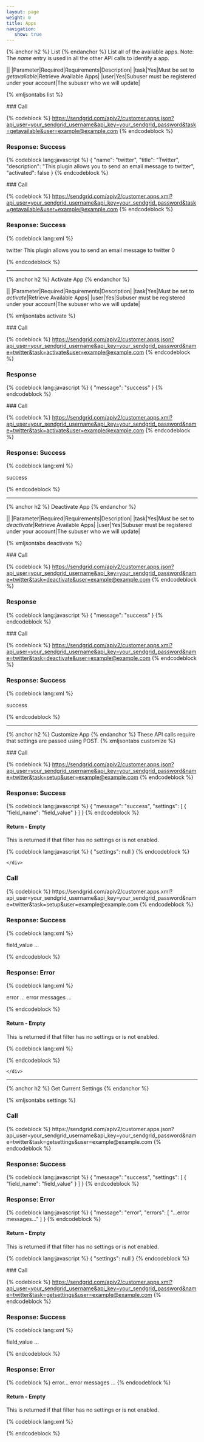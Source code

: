```yaml
---
layout: page
weight: 0
title: Apps
navigation:
   show: true
---
```


{% anchor h2 %} List {% endanchor %}
 List all of the available apps. Note: The *name* entry is used in all the other API calls to identify a app.

||
|Parameter|Required|Requirements|Description|
|task|Yes|Must be set to *getavailable*|Retrieve Available Apps|
|user|Yes|Subuser must be registered under your account|The subuser who we will update|

{% xmljsontabs list %}

<div markdown="1" class="tab-content">
<div markdown="1" class="tab-pane active" id="list-json">
### Call



{% codeblock %}
	https://sendgrid.com/apiv2/customer.apps.json?api_user=your_sendgrid_username&api_key=your_sendgrid_password&task=getavailable&user=example@example.com
	{% endcodeblock %}
	  <h3>Response: Success</h3>

{% codeblock lang:javascript %}
{
  "name": "twitter",
  "title": "Twitter",
  "description": "This plugin allows you to send an email message to twitter",
  "activated": false
}
{% endcodeblock %}




</div>
<div markdown="1" class="tab-pane" id="list-xml">
### Call



{% codeblock %}
https://sendgrid.com/apiv2/customer.apps.xml?api_user=your_sendgrid_username&api_key=your_sendgrid_password&task=getavailable&user=example@example.com
{% endcodeblock %}
  <h3>Response: Success</h3>
  
{% codeblock lang:xml %}
<?xml version="1.0" encoding="ISO-8859-1"?>

<filters>
   <filter>
      <name>twitter</name>
      <title>Twitter</title>
      <description>This plugin allows you to send an email message to twitter</description>
      <activated>0</activated>
   </filter>
</filters>

{% endcodeblock %}




</div>
</div>

* * * * *


{% anchor h2 %} Activate App {% endanchor %}


||
|Parameter|Required|Requirements|Description|
|task|Yes|Must be set to *activate*|Retrieve Available Apps|
|user|Yes|Subuser must be registered under your account|The subuser who we will update|

{% xmljsontabs activate %}

<div markdown="1" class="tab-content">
<div markdown="1" class="tab-pane active" id="activate-json">
### Call



{% codeblock %}
	https://sendgrid.com/apiv2/customer.apps.json?api_user=your_sendgrid_username&api_key=your_sendgrid_password&name=twitter&task=activate&user=example@example.com
	{% endcodeblock %}
	  <h3>Response</h3>

{% codeblock lang:javascript %}
{
  "message": "success"
}
{% endcodeblock %}




</div>
<div markdown="1" class="tab-pane" id="activate-xml">
### Call



{% codeblock %}
https://sendgrid.com/apiv2/customer.apps.xml?api_user=your_sendgrid_username&api_key=your_sendgrid_password&name=twitter&task=activate&user=example@example.com
{% endcodeblock %}
  <h3>Response: Success</h3>
  
{% codeblock lang:xml %}
<?xml version="1.0" encoding="ISO-8859-1"?>

<result>
   <message>success</message>
</result>

{% endcodeblock %}




</div>
</div>

* * * * *


{% anchor h2 %} Deactivate App {% endanchor %}


||
|Parameter|Required|Requirements|Description|
|task|Yes|Must be set to *deactivate*|Retrieve Available Apps|
|user|Yes|Subuser must be registered under your account|The subuser who we will update|

{% xmljsontabs deactivate %}

<div markdown="1" class="tab-content">
<div markdown="1" class="tab-pane active" id="deactivate-json">
### Call



{% codeblock %}
	https://sendgrid.com/apiv2/customer.apps.json?api_user=your_sendgrid_username&api_key=your_sendgrid_password&name=twitter&task=deactivate&user=example@example.com
	{% endcodeblock %}
	  <h3>Response</h3>

{% codeblock lang:javascript %}
{
  "message": "success"
}
{% endcodeblock %}




</div>
<div markdown="1" class="tab-pane" id="deactivate-xml">
### Call



{% codeblock %}
https://sendgrid.com/apiv2/customer.apps.xml?api_user=your_sendgrid_username&api_key=your_sendgrid_password&name=twitter&task=deactivate&user=example@example.com
{% endcodeblock %}
  <h3>Response: Success</h3>
  
{% codeblock lang:xml %}
<?xml version="1.0" encoding="ISO-8859-1"?>

<result>
   <message>success</message>
</result>

{% endcodeblock %}




</div>
</div>

* * * * *


{% anchor h2 %} Customize App {% endanchor %}
 These API calls require that settings are passed using POST. {% xmljsontabs customize %}

<div markdown="1" class="tab-content">
<div markdown="1" class="tab-pane active" id="customize-json">
### Call



{% codeblock %}
	https://sendgrid.com/apiv2/customer.apps.json?api_user=your_sendgrid_username&api_key=your_sendgrid_password&name=twitter&task=setup&user=example@example.com
	{% endcodeblock %}
	  <h3>Response: Success</h3>
	  
{% codeblock lang:javascript %}
{
  "message": "success",
  "settings": [
    {
      "field_name": "field_value"
    }
  ]
}
{% endcodeblock %}




#### Return - Empty

This is returned if that filter has no settings or is not enabled. 


{% codeblock lang:javascript %}
{
  "settings": null
}
{% endcodeblock %}

	</div>
  <div class="tab-pane" id="customize-xml">
     <h3>Call</h3>
  {% codeblock %}
https://sendgrid.com/apiv2/customer.apps.xml?api_user=your_sendgrid_username&api_key=your_sendgrid_password&name=twitter&task=setup&user=example@example.com
{% endcodeblock %}



### Response: Success




{% codeblock lang:xml %}
<?xml version="1.0" encoding="ISO-8859-1"?>

<filter>
   <field_name>field_value</field_name>
   ...
</filter>

{% endcodeblock %}




### Response: Error




{% codeblock lang:xml %}
<?xml version="1.0" encoding="ISO-8859-1"?>

<result>
   <message>error</message>
   <message>... error messages ...</message>
</result>

{% endcodeblock %}




#### Return - Empty

This is returned if that filter has no settings or is not enabled. 


{% codeblock lang:xml %}
<?xml version="1.0" encoding="ISO-8859-1"?>

<filter/>

{% endcodeblock %}

    </div>

</div>
  <hr/>
  
{% anchor h2 %}
Get Current Settings 
{% endanchor %}

  
{% xmljsontabs settings %}

<div class="tab-content">
	  <div class="tab-pane active" id="settings-json">
	     <h3>Call</h3>
	{% codeblock %}
	https://sendgrid.com/apiv2/customer.apps.json?api_user=your_sendgrid_username&api_key=your_sendgrid_password&name=twitter&task=getsettings&user=example@example.com
	{% endcodeblock %}



### Response: Success




{% codeblock lang:javascript %}
{
  "message": "success",
  "settings": [
    {
      "field_name": "field_value"
    }
  ]
}
{% endcodeblock %}




### Response: Error




{% codeblock lang:javascript %}
{
  "message": "error",
  "errors": [
    "...error messages..."
  ]
}
{% endcodeblock %}




#### Return - Empty

This is returned if that filter has no settings or is not enabled. 


{% codeblock lang:javascript %}
{
  "settings": null
}
{% endcodeblock %}




</div>
<div markdown="1" class="tab-pane" id="settings-xml">
### Call



{% codeblock %}
https://sendgrid.com/apiv2/customer.apps.xml?api_user=your_sendgrid_username&api_key=your_sendgrid_password&name=twitter&task=getsettings&user=example@example.com
{% endcodeblock %}
  <h3>Response: Success</h3>
  
{% codeblock lang:xml %}
<?xml version="1.0" encoding="ISO-8859-1"?>

<filter>
   <field_name>field_value</field_name>
   ...
</filter>

{% endcodeblock %}




### Response: Error



{% codeblock %}    <result><message>error</message><message>... error messages ...</message></result>
{% endcodeblock %}
  <h4>Return - Empty</h4>
  This is returned if that filter has no settings or is not enabled.
  
{% codeblock lang:xml %}
<?xml version="1.0" encoding="ISO-8859-1"?>

<filter/>

{% endcodeblock %}




</div>
</div>

